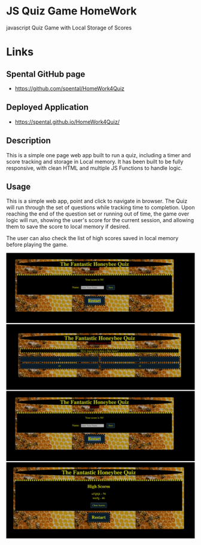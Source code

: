 # JS Quiz Game HomeWork
javascript Quiz Game with Local Storage of Scores

# Links
## Spental GitHub page 
- https://github.com/spental/HomeWork4Quiz
## Deployed Application
- https://spental.github.io/HomeWork4Quiz/

## Description 
This is a simple one page web app built to run a quiz, including a timer and score tracking and storage in Local memory.
It has been built to be fully responsive, with clean HTML and multiple JS Functions to handle logic.

## Usage 
This is a simple web app, point and click to navigate in browser.  The Quiz will run through the set of questions while tracking time to completion.  Upon reaching the end of the question set or running out of time, the game over logic will run, showing the user's score for the current session, and allowing them to save the score to local memory if desired.  

The user can also check the list of high scores saved in local memory before playing the game.




![Start screen ](pics/SaveScore.png)
![Question screens](pics/Question1.png)
![Save your score screen](pics/SaveScore.png)
![High Score list](pics/HighScoreList.png)






